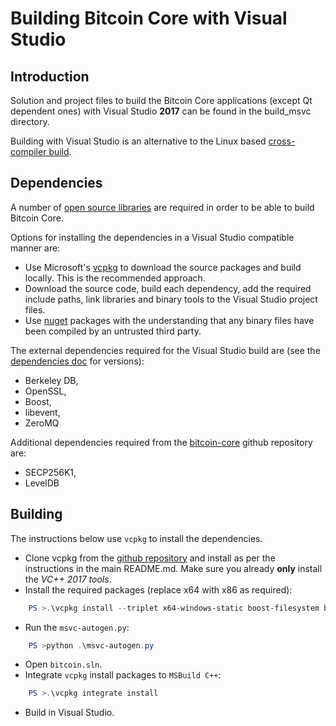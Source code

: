Building Bitcoin Core with Visual Studio
========================================

Introduction
---------------------
Solution and project files to build the Bitcoin Core applications (except Qt dependent ones) with Visual Studio **2017** can be found in the build_msvc directory.

Building with Visual Studio is an alternative to the Linux based [cross-compiler build](https://github.com/bitcoin/bitcoin/blob/master/doc/build-windows.md).

Dependencies
---------------------
A number of [open source libraries](https://github.com/bitcoin/bitcoin/blob/master/doc/dependencies.md) are required in order to be able to build Bitcoin Core.

Options for installing the dependencies in a Visual Studio compatible manner are:

- Use Microsoft's [vcpkg](https://docs.microsoft.com/en-us/cpp/vcpkg) to download the source packages and build locally. This is the recommended approach.
- Download the source code, build each dependency, add the required include paths, link libraries and binary tools to the Visual Studio project files.
- Use [nuget](https://www.nuget.org/) packages with the understanding that any binary files have been compiled by an untrusted third party.

The external dependencies required for the Visual Studio build are (see the [dependencies doc](https://github.com/bitcoin/bitcoin/blob/master/doc/dependencies.md) for versions):

- Berkeley DB,
- OpenSSL,
- Boost,
- libevent,
- ZeroMQ

Additional dependencies required from the [bitcoin-core](https://github.com/bitcoin-core) github repository are:
- SECP256K1,
- LevelDB

Building
---------------------
The instructions below use `vcpkg` to install the dependencies.

- Clone vcpkg from the [github repository](https://github.com/Microsoft/vcpkg) and install as per the instructions in the main README.md. Make sure you already **only** install the *VC++ 2017 tools*.
- Install the required packages (replace x64 with x86 as required):

```powershell
    PS >.\vcpkg install --triplet x64-windows-static boost-filesystem boost-signals2 boost-test libevent openssl zeromq berkeleydb secp256k1 leveldb rapidcheck libqrencode
```
- Run the `msvc-autogen.py`:
```powershell
    PS >python .\msvc-autogen.py
```
- Open `bitcoin.sln`.
- Integrate `vcpkg` install packages to `MSBuild C++`:
```powershell
    PS >.\vcpkg integrate install
``` 
- Build in Visual Studio.
